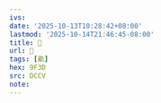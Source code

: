 ```yaml
---
ivs:
date: '2025-10-13T10:28:42+08:00'
lastmod: '2025-10-14T21:46:45-08:00'
title: 􃽵
url: 􃽵
tags: [鼽]
hex: 9F3D
src: DCCV
note:
---
```


